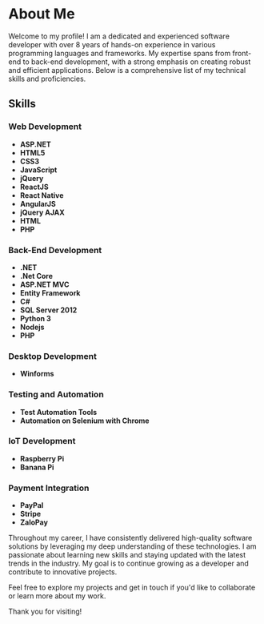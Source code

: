 # About Me

Welcome to my profile! I am a dedicated and experienced software developer with over 8 years of hands-on experience in various programming languages and frameworks. My expertise spans from front-end to back-end development, with a strong emphasis on creating robust and efficient applications. Below is a comprehensive list of my technical skills and proficiencies.

## Skills

### Web Development
- **ASP.NET**
- **HTML5**
- **CSS3**
- **JavaScript**
- **jQuery**
- **ReactJS**
- **React Native**
- **AngularJS**
- **jQuery AJAX**
- **HTML**
- **PHP**

### Back-End Development
- **.NET**
- **.Net Core**
- **ASP.NET MVC**
- **Entity Framework**
- **C#**
- **SQL Server 2012**
- **Python 3**
- **Nodejs**
- **PHP**

### Desktop Development
- **Winforms**

### Testing and Automation
- **Test Automation Tools**
- **Automation on Selenium with Chrome**

### IoT Development
- **Raspberry Pi**
- **Banana Pi**

### Payment Integration
- **PayPal**
- **Stripe**
- **ZaloPay**

Throughout my career, I have consistently delivered high-quality software solutions by leveraging my deep understanding of these technologies. I am passionate about learning new skills and staying updated with the latest trends in the industry. My goal is to continue growing as a developer and contribute to innovative projects.

Feel free to explore my projects and get in touch if you'd like to collaborate or learn more about my work.

Thank you for visiting!